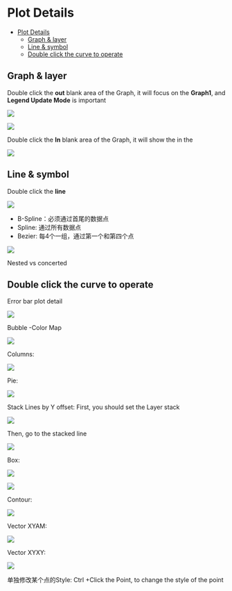 # Plot Details

- [Plot Details](#plot-details)
    - [Graph & layer](#graph-layer)
    - [Line & symbol](#line-symbol)
    - [Double click the curve to operate](#double-click-the-curve-to-operate)

## Graph & layer

Double click the **out** blank area of the Graph, it will focus on the **Graph1**, and **Legend Update Mode** is important

![](res/plotDetail01.png)

![](res/plotDetail02.png)

Double click the **In** blank area of the Graph, it will show the in the 

![](res/plotDetail03.png)

## Line & symbol

Double click the **line**

![](res/plotDetail04.png)

- B-Spline：必须通过首尾的数据点
- Spline: 通过所有数据点
- Bezier: 每4个一组，通过第一个和第四个点

![](res/plotDetail05.png)

Nested vs concerted

## Double click the curve to operate

Error bar plot detail

![](res/plotDetail06.png)

Bubble -Color Map

![](res/plotDetail07.png)

Columns:

![](res/plotDetail08.png)

Pie:

![](res/plotDetail09.png)

Stack Lines by Y offset:
First, you should set the Layer stack

![](res/plotDetail10.png)

Then, go to the stacked line

![](res/plotDetail11.png)

Box:

![](res/plotDetail12.png)

![](res/plotDetail13.png)

Contour:

![](res/plotDetail14.png)

Vector XYAM:

![](res/plotDetail15.png)

Vector XYXY:

![](res/plotDetail16.png)

单独修改某个点的Style:
Ctrl +Click the Point, to change the style of the point